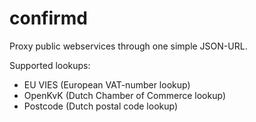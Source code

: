 confirmd
========

Proxy public webservices through one simple JSON-URL.

Supported lookups:
* EU VIES (European VAT-number lookup)
* OpenKvK (Dutch Chamber of Commerce lookup)
* Postcode (Dutch postal code lookup)
